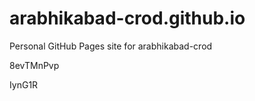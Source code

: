 # arabhikabad-crod.github.io
Personal GitHub Pages site for arabhikabad-crod


























8evTMnPvp

IynG1R
